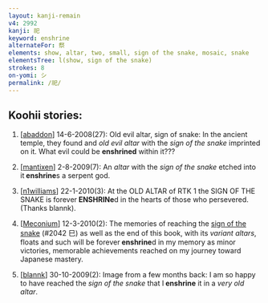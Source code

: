 ```yaml
---
layout: kanji-remain
v4: 2992
kanji: 祀
keyword: enshrine
alternateFor: 祭
elements: show, altar, two, small, sign of the snake, mosaic, snake
elementsTree: l(show, sign of the snake)
strokes: 8
on-yomi: シ
permalink: /祀/
---
```


## Koohii stories: 

1) [<a href="http://kanji.koohii.com/profile/abaddon">abaddon</a>] 14-6-2008(27): Old evil altar, sign of snake: In the ancient temple, they found and <em>old evil altar</em> with the <em>sign of the snake</em> imprinted on it. What evil could be <strong>enshrined</strong> within it???

2) [<a href="http://kanji.koohii.com/profile/mantixen">mantixen</a>] 2-8-2009(7): An <em>altar</em> with the <em>sign of the snake</em> etched into it<strong> enshrine</strong>s a serpent god.

3) [<a href="http://kanji.koohii.com/profile/n1williams">n1williams</a>] 22-1-2010(3): At the OLD ALTAR of RTK 1 the SIGN OF THE SNAKE is forever<strong> ENSHRINe</strong>d in the hearts of those who persevered. (Thanks blannk).

4) [<a href="http://kanji.koohii.com/profile/Meconium">Meconium</a>] 12-3-2010(2): The memories of reaching the <a href="../v4/2042.html">sign of the snake</a> (#2042 巳) as well as the end of this book, with its <em>variant altars</em>, floats and such will be forever<strong> enshrine</strong>d in my memory as minor victories, memorable achievements reached on my journey toward Japanese mastery.

5) [<a href="http://kanji.koohii.com/profile/blannk">blannk</a>] 30-10-2009(2): Image from a few months back: I am so happy to have reached the <em>sign of the snake</em> that I<strong> enshrine</strong> it in a <em>very old altar</em>.

